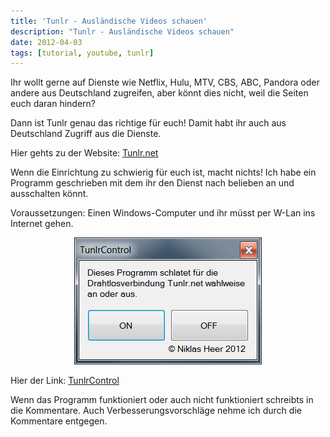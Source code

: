 ```yaml
---
title: 'Tunlr - Ausländische Videos schauen'
description: "Tunlr - Ausländische Videos schauen"
date: 2012-04-03
tags: [tutorial, youtube, tunlr]
---
```



Ihr wollt gerne auf Dienste wie Netflix, Hulu, MTV, CBS, ABC, Pandora
oder andere aus Deutschland zugreifen, aber könnt dies nicht, weil die
Seiten euch daran hindern?

Dann ist Tunlr genau das richtige für euch! Damit habt ihr auch aus
Deutschland Zugriff aus die Dienste.

Hier gehts zu der Website: [Tunlr.net](http://tunlr.net/get-started/)

Wenn die Einrichtung zu schwierig für euch ist, macht nichts! Ich habe
ein Programm geschrieben mit dem ihr den Dienst nach belieben an und
ausschalten könnt.

Voraussetzungen: Einen Windows-Computer und ihr müsst per W-Lan ins
Internet gehen.

<center>
	<a href="/assets/images/2012-04-03/tunlrControl.png"><img src="/assets/images/2012-04-03/tunlrControl.png" alt=""></a>
</center>

Hier der Link: [TunlrControl](http://wedevelop.de/software/tunlrControl/publish.htm)


Wenn das Programm funktioniert oder auch nicht funktioniert schreibts in
die Kommentare. Auch Verbesserungsvorschläge nehme ich durch die
Kommentare entgegen.


